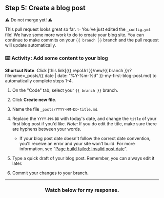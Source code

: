 ## Step 5: Create a blog post

:warning: Do not merge yet! :warning:

This pull request looks great so far. :sparkles: You've just edited the `_config.yml` file! We have some more work to do to create your blog site. You can continue to make commits on your `{{ branch }}` branch and the pull request will update automatically.

### :keyboard: Activity: Add some content to your blog

**Shortcut Note**: Click [this link]({{ repoUrl }}/new/{{ branch }}/?filename=_posts/{{ date | date: "%Y-%m-%d" }}-my-first-blog-post.md) to automatically complete steps 1-4.

1. On the "Code" tab, select your `{{ branch }}` branch.
1. Click **Create new file**.
1. Name the file `_posts/YYYY-MM-DD-title.md`.
1. Replace the `YYYY-MM-DD` with today's date, and change the `title` of your first blog post if you'd like. _Note:_ If you do edit the title, make sure there are hyphens between your words.

   - If your blog post date doesn't follow the correct date convention, you'll receive an error and your site won't build. For more information, see "[Page build failed: Invalid post date](https://help.github.com/articles/page-build-failed-invalid-post-date/)".

1. Type a quick draft of your blog post. Remember, you can always edit it later.
1. Commit your changes to your branch.

<hr>
<h3 align="center">Watch below for my response.</h3>
